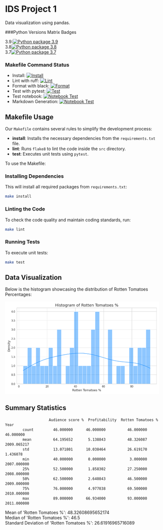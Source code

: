 # IDS Project 1 

Data visualization using pandas.


###Python Versions Matrix Badges

3.9:[![Python package 3.9](https://github.com/nicholasconterno/IDSProject1/actions/workflows/python-package.yml/badge.svg)]((https://github.com/nogibjj/IDSWeek4Conterno/actions/runs/6287430299/job/17071879412))\
3.8[![Python package 3.8](https://github.com/nicholasconterno/IDSProject1/actions/workflows/python-package.yml/badge.svg)]((https://github.com/nogibjj/IDSWeek4Conterno/actions/runs/6287430299/job/17071879582))\
3.7[![Python package 3.7](https://github.com/nicholasconterno/IDSProject1/actions/workflows/python-package.yml/badge.svg)]((https://github.com/nogibjj/IDSWeek4Conterno/actions/runs/6287430299/job/17071879504))


### Makefile Command Status

- Install: [![Install](https://github.com/nicholasconterno/IDSProject1/actions/workflows/python-package.yml/badge.svg?event=push&step=make_install)](https://github.com/nicholasconterno/IDSProject1/actions/workflows/python-package.yml)
- Lint with ruff: [![Lint](https://github.com/nicholasconterno/IDSProject1/actions/workflows/python-package.yml/badge.svg?event=push&step=make_lint)](https://github.com/nicholasconterno/IDSProject1/actions/workflows/python-package.yml)
- Format with black: [![Format](https://github.com/nicholasconterno/IDSProject1/actions/workflows/python-package.yml/badge.svg?event=push&step=make_format)](https://github.com/nicholasconterno/IDSProject1/actions/workflows/python-package.yml)
- Test with pytest: [![Test](https://github.com/nicholasconterno/IDSProject1/actions/workflows/python-package.yml/badge.svg?event=push&step=make_test)](https://github.com/nicholasconterno/IDSProject1/actions/workflows/python-package.yml)
- Test notebook: [![Notebook Test](https://github.com/nicholasconterno/IDSProject1/actions/workflows/python-package.yml/badge.svg?event=push&step=make_nbtest)](https://github.com/nicholasconterno/IDSProject1/actions/workflows/python-package.yml)
- Markdown Generation: [![Notebook Test](https://github.com/nicholasconterno/IDSProject1/actions/workflows/python-package.yml/badge.svg?event=push&step=gen_markdown)](https://github.com/nicholasconterno/IDSProject1/actions/workflows/python-package.yml)

## Makefile Usage


Our `Makefile` contains several rules to simplify the development process:

- **install**: Installs the necessary dependencies from the `requirements.txt` file.
- **lint**: Runs `flake8` to lint the code inside the `src` directory.
- **test**: Executes unit tests using `pytest`.

To use the Makefile:

### Installing Dependencies

This will install all required packages from `requirements.txt`:

```bash
make install
```

### Linting the Code

To check the code quality and maintain coding standards, run:

```bash
make lint
```

### Running Tests

To execute unit tests:

```bash
make test
```

## Data Visualization

Below is the histogram showcasing the distribution of Rotten Tomatoes Percentages:

![Histogram](./histogram.png)

## Summary Statistics
                        Audience score %  Profitability  Rotten Tomatoes %  Year
            count         46.000000      46.000000          46.000000    46.000000
            mean          64.195652       5.138843          48.326087  2009.065217
            std           13.071801      10.038464          26.619170     1.436078
            min           40.000000       0.000000           3.000000  2007.000000
            25%           52.500000       1.858302          27.250000  2008.000000
            50%           62.500000       2.640843          46.500000  2009.000000
            75%           76.000000       4.977038          69.500000  2010.000000
            max           89.000000      66.934000          93.000000  2011.000000
Mean of 'Rotten Tomatoes %': 48.32608695652174\
Median of 'Rotten Tomatoes %': 46.5\
Standard Deviation of 'Rotten Tomatoes %': 26.61916965716089
